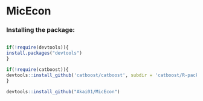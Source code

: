 # MicEcon

### Installing the package:
```r

if(!require(devtools)){
install.packages("devtools")
}

if(!require(catboost)){
devtools::install_github('catboost/catboost', subdir = 'catboost/R-package')
}

devtools::install_github("Akai01/MicEcon")

```
